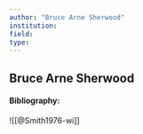 ```yaml
---
author: "Bruce Arne Sherwood"
institution:
field:
type:
---
```


## Bruce Arne Sherwood
#### Bibliography:

![[@Smith1976-wi]]